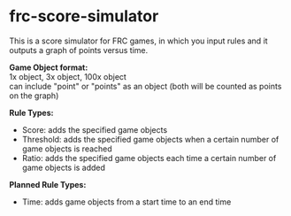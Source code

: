 # frc-score-simulator

This is a score simulator for FRC games, in which you input rules and it outputs a graph of points versus time.

**Game Object format:**<br>
1x object, 3x object, 100x object<br>
can include "point" or "points" as an object (both will be counted as points on the graph)

**Rule Types:**
* Score: adds the specified game objects
* Threshold: adds the specified game objects when a certain number of game objects is reached
* Ratio: adds the specified game objects each time a certain number of game objects is added

**Planned Rule Types:**
* Time: adds game objects from a start time to an end time
